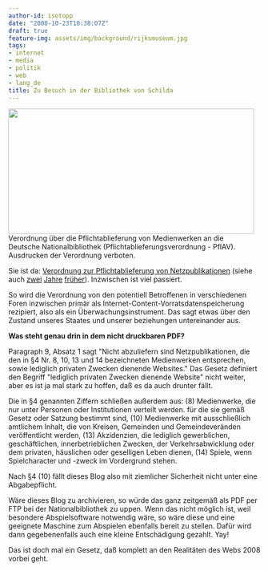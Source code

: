 ```yaml
---
author-id: isotopp
date: "2008-10-23T10:38:07Z"
draft: true
feature-img: assets/img/background/rijksmuseum.jpg
tags:
- internet
- media
- politik
- web
- lang_de
title: Zu Besuch in der Bibliothek von Schilda
---
```

<div class="serendipity_imageComment_center" style="width: 491px"><div class="serendipity_imageComment_img"><a class='serendipity_image_link' href='http://www.bgblportal.de/BGBL/bgbl1f/bgbl108s2013.pdf'><!-- s9ymdb:4837 --><img class="serendipity_image_center" width="491" height="250"  src="/uploads/screenshot-kris-20081023-1.png" alt="" /></a></div><div class="serendipity_imageComment_txt">Verordnung über die Pflichtablieferung von Medienwerken an die Deutsche Nationalbibliothek (Pflichtablieferungsverordnung - PflAV). Ausdrucken der Verordnung verboten.</div></div>

Sie ist da: <a href="http://www.heise.de/newsticker/Verordnung-zur-Pflichtablieferung-von-Netzpublikationen-tritt-in-Kraft--/meldung/117817">Verordnung zur Pflichtablieferung von Netzpublikationen</a> (siehe auch <a href="http://blog.koehntopp.de/archives/1416-Gesetz-ueber-die-Deutsche-Nationalbibliothek.html">zwei</a> <a href="http://blog.koehntopp.de/archives/1419-Deutsche-Nationalbibliothek-revisited.html">Jahre</a> <a href="http://blog.koehntopp.de/archives/1422-Deutsche-Nationalbibliothek-antwortet.html">früher</a>). Inzwischen ist viel passiert.

So wird die Verordnung von den potentiell Betroffenen in verschiedenen Foren inzwischen primär als Internet-Content-Vorratsdatenspeicherung rezipiert, also als ein Überwachungsinstrument. Das sagt etwas über den Zustand unseres Staates und unserer beziehungen untereinander aus.<br/>


<b>Was steht genau drin in dem nicht druckbaren PDF?</b>

Paragraph 9, Absatz 1 sagt "Nicht abzuliefern sind Netzpublikationen, die den in §4 Nr. 8, 10, 13 und 14 bezeichneten Medienwerken entsprechen, sowie lediglich privaten Zwecken dienende Websites." Das Gesetz definiert den Begriff "lediglich privaten Zwecken dienende Website" nicht weiter, aber es ist ja mal stark zu hoffen, daß es da auch drunter fällt.

Die in §4 genannten Ziffern schließen außerdem aus: (8) Medienwerke, die nur unter Personen oder Institutionen verteilt werden. für die sie gemäß Gesetz oder Satzung bestimmt sind, (10) Medienwerke mit ausschließlich amtlichem Inhalt, die von Kreisen, Gemeinden und Gemeindeveränden veröffentlicht werden, (13) Akzidenzien, die lediglich gewerblichen, geschäftlichen, innerbetrieblichen Zwecken, der Verkehrsabwicklung oder dem privaten, häuslichen oder geselligen Leben dienen, (14) Spiele, wenn Spielcharacter und -zweck im Vordergrund stehen.

Nach §4 (10) fällt dieses Blog also mit ziemlicher Sicherheit nicht unter eine Abgabepflicht.

Wäre dieses Blog zu archivieren, so würde das ganz zeitgemäß als PDF per FTP bei der Nationalbibliothek zu uppen. Wenn das nicht möglich ist, weil besondere Abspielsoftware notwendig wäre, so wäre diese und eine geeignete Maschine zum Abspielen ebenfalls bereit zu stellen. Dafür wird dann gegebenenfalls auch eine kleine Entschädigung gezahlt. Yay!

Das ist doch mal ein Gesetz, daß komplett an den Realitäten des Webs 2008 vorbei geht.

<object width="425" height="344"><param name="movie" value="http://www.youtube.com/v/pMcfrLYDm2U&hl=en&fs=1"></param><param name="allowFullScreen" value="true"></param><embed src="http://www.youtube.com/v/pMcfrLYDm2U&hl=en&fs=1" type="application/x-shockwave-flash" allowfullscreen="true" width="425" height="344"></embed></object>
